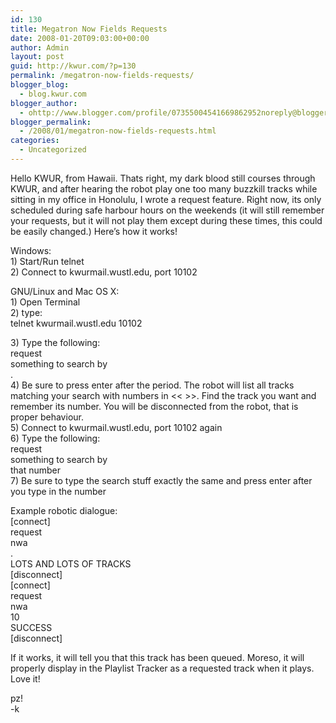 ```yaml
---
id: 130
title: Megatron Now Fields Requests
date: 2008-01-20T09:03:00+00:00
author: Admin
layout: post
guid: http://kwur.com/?p=130
permalink: /megatron-now-fields-requests/
blogger_blog:
  - blog.kwur.com
blogger_author:
  - ohttp://www.blogger.com/profile/07355004541669862952noreply@blogger.com
blogger_permalink:
  - /2008/01/megatron-now-fields-requests.html
categories:
  - Uncategorized
---
```

<div class="pf-content">
  <p>
    Hello KWUR, from Hawaii. Thats right, my dark blood still courses through KWUR, and after hearing the robot play one too many buzzkill tracks while sitting in my office in Honolulu, I wrote a request feature. Right now, its only scheduled during safe harbour hours on the weekends (it will still remember your requests, but it will not play them except during these times, this could be easily changed.) Here&#8217;s how it works!
  </p>
  
  <p>
    Windows:<br />1) Start/Run telnet<br />2) Connect to kwurmail.wustl.edu, port 10102
  </p>
  
  <p>
    GNU/Linux and Mac OS X:<br />1) Open Terminal<br />2) type:<br />telnet kwurmail.wustl.edu 10102
  </p>
  
  <p>
    3) Type the following:<br />request<br />something to search by<br />.<br />4) Be sure to press enter after the period. The robot will list all tracks matching your search with numbers in << >>. Find the track you want and remember its number. You will be disconnected from the robot, that is proper behaviour.<br />5) Connect to kwurmail.wustl.edu, port 10102 again<br />6) Type the following:<br />request<br />something to search by<br />that number<br />7) Be sure to type the search stuff exactly the same and press enter after you type in the number
  </p>
  
  <p>
    Example robotic dialogue:<br />[connect]<br />request<br />nwa<br />.<br />LOTS AND LOTS OF TRACKS<br />[disconnect]<br />[connect]<br />request<br />nwa<br />10<br />SUCCESS<br />[disconnect]
  </p>
  
  <p>
    If it works, it will tell you that this track has been queued. Moreso, it will properly display in the Playlist Tracker as a requested track when it plays. Love it!
  </p>
  
  <p>
    pz!<br />-k
  </p>
</div>